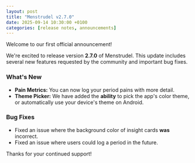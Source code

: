 ```yaml
---
layout: post
title: "Menstrudel v2.7.0"
date: 2025-09-14 10:30:00 +0100
categories: [release notes, announcements]
---
```


Welcome to our first official announcement!

We're excited to release version **2.7.0** of Menstrudel. This update includes several new features requested by the community and important bug fixes.

### What's New
* **Pain Metrics:** You can now log your period pains with more detail.
* **Theme Picker:** We have added the **ability** to pick the app's color theme, or automatically use your device's theme on Android.

### Bug Fixes
* Fixed an issue where the background color of insight cards **was** incorrect.
* Fixed an issue where users could log a period in the future.

Thanks for your continued support!